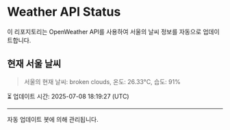 
# Weather API Status

이 리포지토리는 OpenWeather API를 사용하여 서울의 날씨 정보를 자동으로 업데이트합니다.

## 현재 서울 날씨
> 서울의 현재 날씨: broken clouds, 온도: 26.33°C, 습도: 91%

⏳ 업데이트 시간: 2025-07-08 18:19:27 (UTC)

---
자동 업데이트 봇에 의해 관리됩니다.
